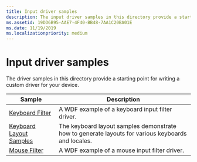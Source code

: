 ```yaml
---
title: Input driver samples
description: The input driver samples in this directory provide a starting point for writing a custom driver for your device.
ms.assetid: 19DD6B95-AAE7-4F40-BB48-7AA1C20BA01E
ms.date: 11/19/2019
ms.localizationpriority: medium
---
```


# Input driver samples

The driver samples in this directory provide a starting point for writing a custom driver for your device.

| Sample | Description |
| --- | --- |
| [Keyboard Filter](https://docs.microsoft.com/samples/microsoft/windows-driver-samples/keyboard-input-wdf-filter-driver-kbfiltr) | A WDF example of a keyboard input filter driver. |
| [Keyboard Layout Samples](https://docs.microsoft.com/samples/microsoft/windows-driver-samples/keyboard-layout-samples) | The keyboard layout samples demonstrate how to generate layouts for various keyboards and locales. |
| [Mouse Filter](https://docs.microsoft.com/samples/microsoft/windows-driver-samples/mouse-input-wdf-filter-driver-moufiltr) | A WDF example of a mouse input filter driver. |
